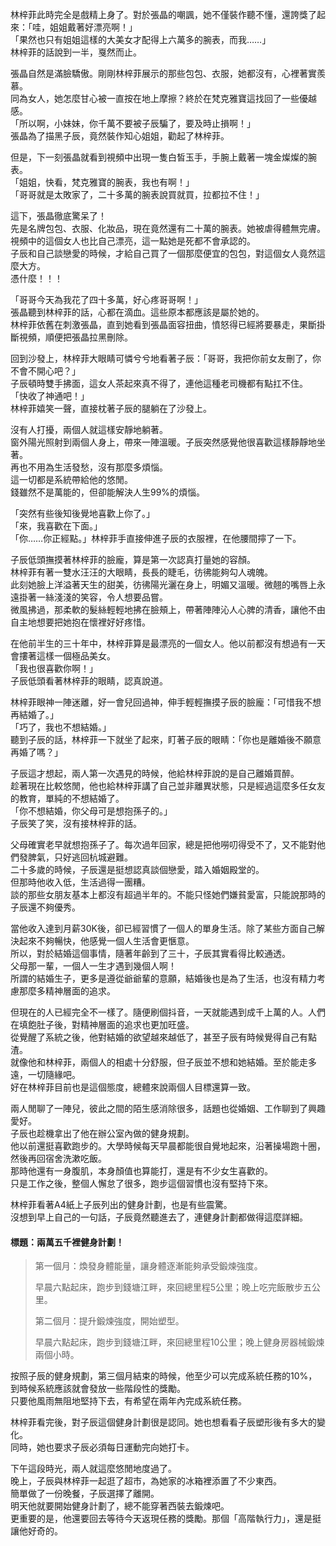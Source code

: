 林梓菲此時完全是戲精上身了。對於張晶的嘲諷，她不僅裝作聽不懂，還誇獎了起來：「哇，姐姐戴著好漂亮啊！」  
「果然也只有姐姐這樣的大美女才配得上六萬多的腕表，而我……」  
林梓菲的話說到一半，戛然而止。  

張晶自然是滿臉驕傲。剛剛林梓菲展示的那些包包、衣服，她都沒有，心裡著實羨慕。  
同為女人，她怎麼甘心被一直按在地上摩擦？終於在梵克雅寶這找回了一些優越感。  
「所以啊，小妹妹，你千萬不要被子辰騙了，要及時止損啊！」  
張晶為了描黑子辰，竟然裝作知心姐姐，勸起了林梓菲。  

但是，下一刻張晶就看到視頻中出現一隻白皙玉手，手腕上戴著一塊金燦燦的腕表。  
「姐姐，快看，梵克雅寶的腕表，我也有啊！」  
「哥哥就是太敗家了，二十多萬的腕表說買就買，拉都拉不住！」  

這下，張晶徹底驚呆了！  
先是名牌包包、衣服、化妝品，現在竟然還有二十萬的腕表。她被虐得體無完膚。  
視頻中的這個女人也比自己漂亮，這一點她是死都不會承認的。  
子辰和自己談戀愛的時候，才給自己買了一個那麼便宜的包包，對這個女人竟然這麼大方。  
憑什麼！！！  

「哥哥今天為我花了四十多萬，好心疼哥哥啊！」  
張晶聽到林梓菲的話，心都在滴血。這些原本都應該是屬於她的。  
林梓菲依舊在刺激張晶，直到她看到張晶面容扭曲，憤怒得已經將要暴走，果斷掛斷視頻，順便把張晶拉黑刪除。  

回到沙發上，林梓菲大眼睛可憐兮兮地看著子辰：「哥哥，我把你前女友刪了，你不會不開心吧？」  
子辰頓時雙手拂面，這女人茶起來真不得了，連他這種老司機都有點扛不住。  
「快收了神通吧！」  
林梓菲嬉笑一聲，直接枕著子辰的腿躺在了沙發上。  

沒有人打擾，兩個人就這樣安靜地躺著。  
窗外陽光照射到兩個人身上，帶來一陣溫暖。子辰突然感覺他很喜歡這樣靜靜地坐著。  
再也不用為生活發愁，沒有那麼多煩惱。  
這一切都是系統帶給他的悠閒。  
錢雖然不是萬能的，但卻能解決人生99%的煩惱。  

「突然有些後知後覺地喜歡上你了。」  
「來，我喜歡在下面。」  
「你……你正經點。」林梓菲手直接伸進子辰的衣服裡，在他腰間擰了一下。  

子辰低頭撫摸著林梓菲的臉龐，算是第一次認真打量她的容顏。  
林梓菲有著一雙水汪汪的大眼睛，長長的睫毛，彷彿能夠勾人魂魄。  
此刻她臉上洋溢著天生的甜美，彷彿陽光灑在身上，明媚又溫暖。微翹的嘴唇上永遠掛著一絲淺淺的笑容，令人想要品嘗。  
微風拂過，那柔軟的髮絲輕輕地拂在臉頰上，帶著陣陣沁人心脾的清香，讓他不由自主地想要把她抱在懷裡好好疼惜。  

在他前半生的三十年中，林梓菲算是最漂亮的一個女人。他以前都沒有想過有一天會摟著這樣一個極品美女。  
「我也很喜歡你啊！」  
子辰低頭看著林梓菲的眼睛，認真說道。  

林梓菲眼神一陣迷離，好一會兒回過神，伸手輕輕撫摸子辰的臉龐：「可惜我不想再結婚了。」  
「巧了，我也不想結婚。」  
聽到子辰的話，林梓菲一下就坐了起來，盯著子辰的眼睛：「你也是離婚後不願意再婚了嗎？」  

子辰這才想起，兩人第一次遇見的時候，他給林梓菲說的是自己離婚買醉。  
趁著現在比較悠閒，他也給林梓菲講了自己並非離異狀態，只是經過這麼多任女友的教育，單純的不想結婚了。  
「你不想結婚，你父母可是想抱孫子的。」  
子辰笑了笑，沒有接林梓菲的話。  

父母確實老早就想抱孫子了。每次過年回家，總是把他嘮叨得受不了，又不能對他們發脾氣，只好逃回杭城避難。  
二十多歲的時候，子辰還是挺想認真談個戀愛，踏入婚姻殿堂的。  
但那時他收入低，生活過得一團糟。  
談的那些女朋友基本上都沒有超過半年的。不能只怪她們嫌貧愛富，只能說那時的子辰還不夠優秀。  

當他收入達到月薪30K後，卻已經習慣了一個人的單身生活。除了某些方面自己解決起來不夠暢快，他感覺一個人生活會更愜意。  
所以，對於結婚這個事情，隨著年齡到了三十，子辰其實看得比較通透。  
父母那一輩，一個人一生才遇到幾個人啊！  
所謂的結婚生子，更多是遵從爺爺輩的意願，結婚後也是為了生活，也沒有精力考慮那麼多精神層面的追求。  

但現在的人已經完全不一樣了。隨便刷個抖音，一天就能遇到成千上萬的人。人們在填飽肚子後，對精神層面的追求也更加旺盛。  
從覺醒了系統之後，他對結婚的欲望越來越低了，甚至子辰有時候覺得自己有點渣。  
就像他和林梓菲，兩個人的相處十分舒服，但子辰並不想和她結婚。至於能走多遠，一切隨緣吧。  
好在林梓菲目前也是這個態度，總體來說兩個人目標還算一致。  

兩人閒聊了一陣兒，彼此之間的陌生感消除很多，話題也從婚姻、工作聊到了興趣愛好。  
子辰也趁機拿出了他在辦公室內做的健身規劃。  
他以前還挺喜歡跑步的。大學時候每天早晨都能很自覺地起來，沿著操場跑十圈，然後再回宿舍洗漱吃飯。  
那時他還有一身腹肌，本身顏值也算能打，還是有不少女生喜歡的。  
只是工作之後，整個人懈怠了很多，跑步這個習慣也沒有堅持下來。  

林梓菲看著A4紙上子辰列出的健身計劃，也是有些震驚。  
沒想到早上自己的一句話，子辰竟然聽進去了，連健身計劃都做得這麼詳細。  

#### 標題：兩萬五千裡健身計劃！
>第一個月：煥發身體能量，讓身體逐漸能夠承受鍛煉強度。
>
>早晨六點起床，跑步到錢塘江畔，來回總里程5公里；晚上吃完飯散步五公里。 
>
>第二個月：提升鍛煉強度，開始塑型。
>
>早晨六點起床，跑步到錢塘江畔，來回總里程10公里；晚上健身房器械鍛煉兩個小時。  

按照子辰的健身規劃，第三個月結束的時候，他至少可以完成系統任務的10%，到時候系統應該就會發放一些階段性的獎勵。  
只要他風雨無阻地堅持下去，有希望在兩年內完成系統任務。  

林梓菲看完後，對子辰這個健身計劃很是認同。她也想看看子辰塑形後有多大的變化。  
同時，她也要求子辰必須每日運動完向她打卡。  

下午這段時光，兩人就這麼悠閒地度過了。  
晚上，子辰與林梓菲一起逛了超市，為她家的冰箱裡添置了不少東西。  
簡單做了一份晚餐，子辰選擇了離開。  
明天他就要開始健身計劃了，總不能穿著西裝去鍛煉吧。  
更重要的是，他還要回去等待今天返現任務的獎勵。那個「高階執行力」，還是挺讓他好奇的。  

